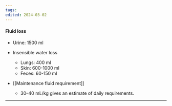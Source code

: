 ```yaml
---
tags: 
edited: 2024-03-02
---
```

#### Fluid loss
- Urine: 1500 ml
- Insensible water loss
	- Lungs: 400 ml
	- Skin: 600-1000 ml
	- Feces: 60-150 ml

- [[Maintenance fluid requirement]]
	- 30–40 mL/kg gives an estimate of daily requirements.

---

